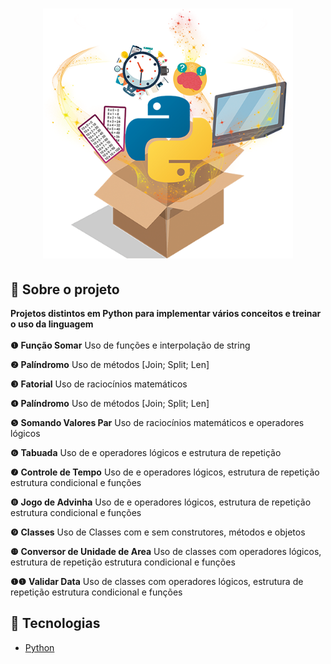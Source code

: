 <h1 align="center">
<img src="https://github.com/CristhianFSantos/Basic_python_projects/blob/main/logo.png?raw=true" alt="Logo" height="400">
</h1>

## 📖 Sobre o projeto

**Projetos distintos em Python para implementar vários conceitos e treinar o uso da linguagem**
<br>
<br>
**❶** **Função Somar**
Uso de funções e interpolação de string

**❷** **Palíndromo**
Uso de métodos [Join; Split; Len]

**❸** **Fatorial**
Uso de raciocínios matemáticos

**❹** **Palíndromo**
Uso de métodos [Join; Split; Len]

**❺** **Somando Valores Par**
Uso de raciocínios matemáticos e operadores lógicos

**❻** **Tabuada**
Uso de e operadores lógicos e estrutura de repetição

**❼** **Controle de Tempo**
Uso de e operadores lógicos, estrutura de repetição estrutura condicional e funções

**❽** **Jogo de Advinha**
Uso de e operadores lógicos, estrutura de repetição estrutura condicional e funções

**❾** **Classes**
Uso de Classes com e sem construtores, métodos e objetos

**❿** **Conversor de Unidade de Area**
Uso de classes com operadores lógicos, estrutura de repetição estrutura condicional e funções

**❶❶** **Validar Data**
Uso de classes com operadores lógicos, estrutura de repetição estrutura condicional e funções

## 🤖 Tecnologias

- [Python](https://www.w3schools.com/python/)
